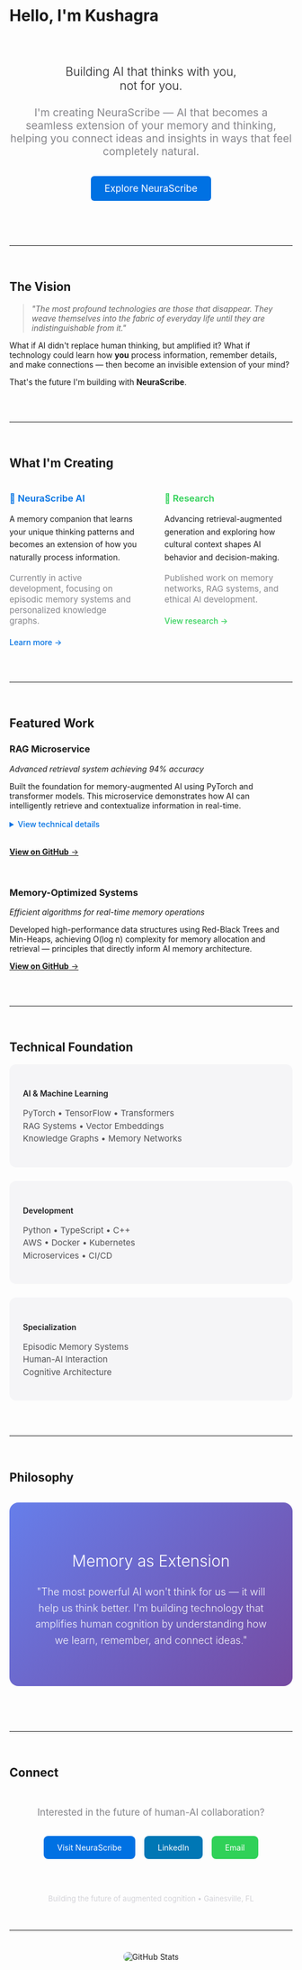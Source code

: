 # Hello, I'm Kushagra

<div align="center">
  <br>
<!--   <img width="120" height="120" src="https://www.kushagrasikka.com/kushagra-profile.webp" style="border-radius: 50%; object-fit: cover;" alt="Kushagra Sikka"> -->
  <br><br>
  
  <h2 style="font-weight: 300; color: #1d1d1f; margin: 0;">Building AI that thinks with you,<br>not for you.</h2>
  
  <p style="font-size: 19px; color: #86868b; font-weight: 400; margin: 24px 0 32px 0; max-width: 580px;">
    I'm creating NeuraScribe — AI that becomes a seamless extension of your memory and thinking, helping you connect ideas and insights in ways that feel completely natural.
  </p>
  
  <a href="https://neurascribe.ai" style="display: inline-block; background: #0071e3; color: white; padding: 12px 24px; border-radius: 6px; text-decoration: none; font-weight: 400; font-size: 17px;">
    Explore NeuraScribe
  </a>
  
  <br><br><br>
</div>

---

<br>

## The Vision

<div style="max-width: 800px; margin: 0 auto;">

> *"The most profound technologies are those that disappear. They weave themselves into the fabric of everyday life until they are indistinguishable from it."*

What if AI didn't replace human thinking, but amplified it? What if technology could learn how **you** process information, remember details, and make connections — then become an invisible extension of your mind?

That's the future I'm building with **NeuraScribe**.

</div>

<br><br>

---

<br>

## What I'm Creating

<div style="display: grid; grid-template-columns: 1fr 1fr; gap: 48px; max-width: 1000px; margin: 0 auto;">

<div>
  <h3 style="color: #0071e3; font-weight: 600; margin-bottom: 16px;">🧠 NeuraScribe AI</h3>
  <p style="color: #1d1d1f; line-height: 1.6; margin-bottom: 16px;">
    A memory companion that learns your unique thinking patterns and becomes an extension of how you naturally process information.
  </p>
  <p style="color: #86868b; font-size: 15px; margin-bottom: 20px;">
    Currently in active development, focusing on episodic memory systems and personalized knowledge graphs.
  </p>
  <a href="https://neurascribe.ai" style="color: #0071e3; text-decoration: none; font-weight: 500;">
    Learn more →
  </a>
</div>

<div>
  <h3 style="color: #30d158; font-weight: 600; margin-bottom: 16px;">🔬 Research</h3>
  <p style="color: #1d1d1f; line-height: 1.6; margin-bottom: 16px;">
    Advancing retrieval-augmented generation and exploring how cultural context shapes AI behavior and decision-making.
  </p>
  <p style="color: #86868b; font-size: 15px; margin-bottom: 20px;">
    Published work on memory networks, RAG systems, and ethical AI development.
  </p>
  <a href="https://www.researchgate.net/profile/Kushagra-Sikka-2" style="color: #30d158; text-decoration: none; font-weight: 500;">
    View research →
  </a>
</div>

</div>

<br><br>

---

<br>

## Featured Work

<div style="max-width: 800px; margin: 0 auto;">

### **RAG Microservice**
*Advanced retrieval system achieving 94% accuracy*

Built the foundation for memory-augmented AI using PyTorch and transformer models. This microservice demonstrates how AI can intelligently retrieve and contextualize information in real-time.

<details style="margin: 16px 0 32px 0;">
<summary style="color: #0071e3; cursor: pointer; font-weight: 500;">View technical details</summary>
<div style="margin-top: 12px; padding-left: 16px; border-left: 2px solid #d2d2d7;">
  <ul style="color: #515154; line-height: 1.6;">
    <li>Vector embeddings with semantic search capabilities</li>
    <li>Multi-domain knowledge retrieval with 94% accuracy</li>
    <li>Optimized for real-time inference and scalability</li>
    <li>Integration with transformer models for contextual understanding</li>
  </ul>
</div>
</details>

[**View on GitHub** →](https://github.com/KushagraSikka/RAG_Microservice-)

<br>

### **Memory-Optimized Systems**
*Efficient algorithms for real-time memory operations*

Developed high-performance data structures using Red-Black Trees and Min-Heaps, achieving O(log n) complexity for memory allocation and retrieval — principles that directly inform AI memory architecture.

[**View on GitHub** →](https://github.com/KushagraSikka/Gator_taxi_maintenance_)

</div>

<br><br>

---

<br>

## Technical Foundation

<div style="max-width: 900px; margin: 0 auto;">

<div style="display: grid; grid-template-columns: repeat(auto-fit, minmax(280px, 1fr)); gap: 24px;">

<div style="background: #f5f5f7; border-radius: 12px; padding: 24px;">
  <h4 style="color: #1d1d1f; margin-bottom: 16px; font-weight: 600;">AI & Machine Learning</h4>
  <p style="color: #515154; font-size: 15px; line-height: 1.5;">
    PyTorch • TensorFlow • Transformers<br>
    RAG Systems • Vector Embeddings<br>
    Knowledge Graphs • Memory Networks
  </p>
</div>

<div style="background: #f5f5f7; border-radius: 12px; padding: 24px;">
  <h4 style="color: #1d1d1f; margin-bottom: 16px; font-weight: 600;">Development</h4>
  <p style="color: #515154; font-size: 15px; line-height: 1.5;">
    Python • TypeScript • C++<br>
    AWS • Docker • Kubernetes<br>
    Microservices • CI/CD
  </p>
</div>

<div style="background: #f5f5f7; border-radius: 12px; padding: 24px;">
  <h4 style="color: #1d1d1f; margin-bottom: 16px; font-weight: 600;">Specialization</h4>
  <p style="color: #515154; font-size: 15px; line-height: 1.5;">
    Episodic Memory Systems<br>
    Human-AI Interaction<br>
    Cognitive Architecture
  </p>
</div>

</div>

</div>

<br><br>

---

<br>

## Philosophy

<div style="max-width: 700px; margin: 0 auto; text-align: center;">

<div style="background: linear-gradient(135deg, #667eea 0%, #764ba2 100%); border-radius: 16px; padding: 48px 32px; color: white; margin: 32px 0;">
  <h3 style="margin-bottom: 24px; font-size: 28px; font-weight: 300;">Memory as Extension</h3>
  <p style="font-size: 18px; line-height: 1.6; opacity: 0.95; font-weight: 300;">
    "The most powerful AI won't think for us — it will help us think better. I'm building technology that amplifies human cognition by understanding how we learn, remember, and connect ideas."
  </p>
</div>

</div>

<br><br>

---

<br>

## Connect

<div align="center" style="margin: 48px 0;">
  
  <p style="color: #86868b; font-size: 17px; margin-bottom: 32px;">
    Interested in the future of human-AI collaboration?
  </p>
  
  <div style="display: flex; justify-content: center; gap: 16px; flex-wrap: wrap; margin-bottom: 32px;">
    <a href="https://neurascribe.ai" style="background: #0071e3; color: white; padding: 12px 24px; border-radius: 8px; text-decoration: none; font-weight: 400;">
      Visit NeuraScribe
    </a>
    <a href="https://www.linkedin.com/in/kushagrasikka/" style="background: #0077b5; color: white; padding: 12px 24px; border-radius: 8px; text-decoration: none; font-weight: 400;">
      LinkedIn
    </a>
    <a href="mailto:kushagra@neurascribe.ai" style="background: #30d158; color: white; padding: 12px 24px; border-radius: 8px; text-decoration: none; font-weight: 400;">
      Email
    </a>
  </div>
  
  <br>
  
  <p style="color: #d2d2d7; font-size: 13px;">
    Building the future of augmented cognition • Gainesville, FL
  </p>
  
</div>

---

<div align="center" style="padding: 24px 0;">
  <img src="https://github-readme-stats.vercel.app/api?username=KushagraSikka&show_icons=true&theme=minimal&hide_border=true&bg_color=ffffff&title_color=1d1d1f&text_color=515154&icon_color=0071e3" alt="GitHub Stats" style="border-radius: 8px;">
</div>
